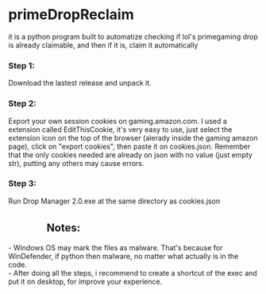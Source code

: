 # primeDropReclaim

it is a python program built to automatize checking if lol's primegaming drop is already claimable, and then if it is, claim it automatically
<h3>Step 1:</h3>
Download the lastest release and unpack it.
<h3>Step 2:</h3> 
Export your own session cookies on gaming.amazon.com. I used a extension called EditThisCookie, it's very easy to use, just select the extension icon on the top of the browser (alerady inside the gaming amazon page), click on "export cookies", then paste it on cookies.json. Remember that the only cookies needed are already on json with no value (just empty str), putting any others may cause errors.
<h3>Step 3:</h3>
Run Drop Manager 2.0.exe at the same directory as cookies.json
<h2>ㅤㅤㅤㅤNotes:</h2> 
 - Windows OS may mark the files as malware. That's because for WinDefender, if python then malware, no matter what actually is in the code. <br>
 - After doing all the steps, i recommend to create a shortcut of the exec and put it on desktop, for improve your experience. <br>
